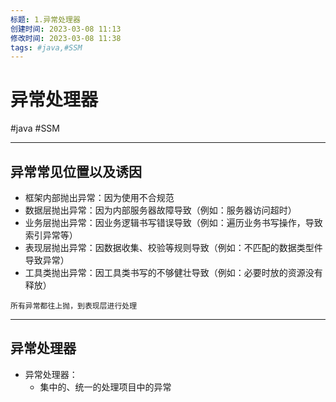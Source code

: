 ```yaml
---
标题: 1.异常处理器
创建时间: 2023-03-08 11:13
修改时间: 2023-03-08 11:38
tags: #java,#SSM
---
```


# 异常处理器
#java #SSM 

---
## 异常常见位置以及诱因
- 框架内部抛出异常：因为使用不合规范
- 数据层抛出异常：因为内部服务器故障导致（例如：服务器访问超时）
- 业务层抛出异常：因业务逻辑书写错误导致（例如：遍历业务书写操作，导致索引异常等）
- 表现层抛出异常：因数据收集、校验等规则导致（例如：不匹配的数据类型件导致异常）
- 工具类抛出异常：因工具类书写的不够健壮导致（例如：必要时放的资源没有释放）

`所有异常都往上抛，到表现层进行处理`

---
## 异常处理器
- 异常处理器：
	- 集中的、统一的处理项目中的异常
